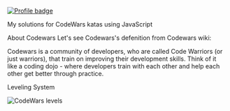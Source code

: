 [![Profile badge](https://www.codewars.com/users/oozcn/badges/large)](https://www.codewars.com/users/oozcn/badges/large)


My solutions for CodeWars katas using JavaScript

About Codewars
Let's see Codewars's defenition from Codewars wiki:

Codewars is a community of developers, who are called Code Warriors (or just warriors), that train on improving their development skills. Think of it like a coding dojo - where developers train with each other and help each other get better through practice.

Leveling System

![CodeWars levels](https://i.imgur.com/Vm77XMv.png)